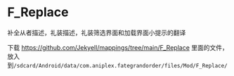 # F_Replace
补全从者描述，礼装描述，礼装筛选界面和加载界面小提示的翻译

下载 https://github.com/Jekyell/mappings/tree/main/F_Replace 里面的文件，放入到`/sdcard/Android/data/com.aniplex.fategrandorder/files/Mod/F_Replace/`
